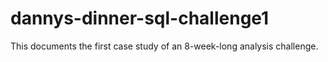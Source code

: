 # dannys-dinner-sql-challenge1
This documents the first case study of an 8-week-long analysis challenge.
